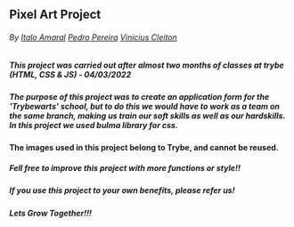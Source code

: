 ## Pixel Art Project 
###### By _[Italo Amaral](https://www.linkedin.com/in/italo-rockenbach-594082132/)_ _[Pedro Pereira](https://www.linkedin.com/in/pedropereiradev/)_ _[Vinicius Cleiton](https://github.com/ViniciusCRJ)_

##

##### This project was carried out after almost two months of classes at trybe (HTML, CSS & JS) - 04/03/2022

##### The purpose of this project was to create an application form for the 'Trybewarts' school, but to do this we would have to work as a team on the same branch, making us train our soft skills as well as our hardskills. In this project we used bulma library for css.

#### The images used in this project belong to Trybe, and cannot be reused.

##### Fell free to improve this project with more functions or style!!

##### If you use this project to your own benefits, please refer us!
##### Lets Grow Together!!! 

##
